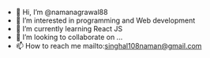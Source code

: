 - 👋 Hi, I’m @namanagrawal88
- 👀 I’m interested in programming and Web development
- 🌱 I’m currently learning React JS
- 💞️ I’m looking to collaborate on ...
- 📫 How to reach me mailto:singhal108naman@gmail.com

<!---
namanagrawal88/namanagrawal88 is a ✨ special ✨ repository because its `README.md` (this file) appears on your GitHub profile.
You can click the Preview link to take a look at your changes.
--->
